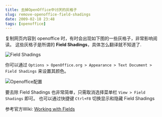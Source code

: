 ```yaml
---
title: 去掉OpenOffice中讨厌的灰格子
slug: remove-openoffice-field-shadings
date: 2009-02-18 23:48
tags: [openoffice]
---
```


复制网页内容到 openoffice 时，有时会出现如下图的一些灰格子，非常影响阅读。
这些灰格子是所谓的 **Field Shadings**，具体怎么翻译就不知道了.

![Field Shadings](http://pic.yupoo.com/greatghoul_v/BcJ22j20/1Q5aF.png)

你可以通过 `Options > OpenOffice.org > Appearance > Text Document > Field Shadings` 来设置其颜色。

![Openoffice配置](http://pic.yupoo.com/greatghoul_v/BcJ248Dy/dRTk0.png)

要去除 Field Shadings 也非常简单，只需取消选择菜单栏 `View > Field Shadings` 即可。
也可以通过快捷键 `Ctrl+F8` 切换显示和隐藏 Field Shadings

参考官方Wiki: [Working with Fields][1]

[1]: http://wiki.services.openoffice.org/wiki/Documentation/OOoAuthors_User_Manual/Writer_Guide/Working_with_Fields

